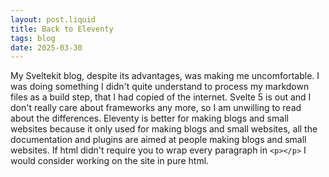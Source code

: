 ```yaml
---
layout: post.liquid
title: Back to Eleventy
tags: blog
date: 2025-03-30
---
```


My Sveltekit blog, despite its advantages, was making me uncomfortable. I was doing something I didn't quite understand to process my markdown files as a build step, that I had copied of the internet. Svelte 5 is out and I don't really care about frameworks any more, so I am unwilling to read about the differences. Eleventy is better for making blogs and small websites because it only used for making blogs and small websites, all the documentation and plugins are aimed at people making blogs and small websites. If html didn't require you to wrap every paragraph in ```<p></p>``` I would consider working on the site in pure html. 